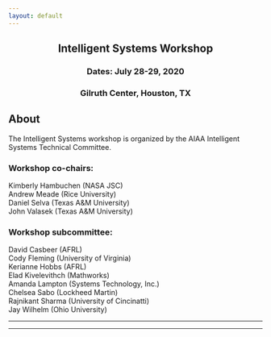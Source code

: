 ```yaml
---
layout: default
---
```


<h2 align="center">Intelligent Systems Workshop</h2>
<h3 align="center">Dates: July 28-29, 2020</h3>
<h3 align="center">Gilruth Center, Houston, TX</h3>

## About
The Intelligent Systems workshop is organized by the AIAA Intelligent Systems Technical Committee.

### Workshop co-chairs:
Kimberly Hambuchen (NASA JSC)  
Andrew Meade (Rice University)  
Daniel Selva (Texas A&M University)  
John Valasek (Texas A&M University)  

### Workshop subcommittee:
David Casbeer (AFRL)  
Cody Fleming (University of Virginia)  
Kerianne Hobbs (AFRL)  
Elad Kivelevithch (Mathworks)  
Amanda Lampton (Systems Technology, Inc.)  
Chelsea Sabo (Lockheed Martin)  
Rajnikant Sharma (University of Cincinatti)  
Jay Wilhelm (Ohio University)  

* * *
* * *

<!-- --end-of-page-- -->
